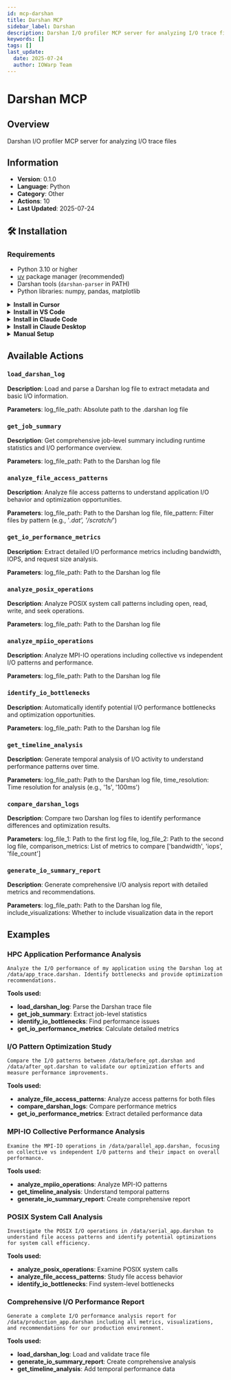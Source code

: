 ```yaml
---
id: mcp-darshan
title: Darshan MCP
sidebar_label: Darshan
description: Darshan I/O profiler MCP server for analyzing I/O trace files
keywords: []
tags: []
last_update:
  date: 2025-07-24
  author: IOWarp Team
---
```


# Darshan MCP

## Overview
Darshan I/O profiler MCP server for analyzing I/O trace files

## Information
- **Version**: 0.1.0
- **Language**: Python
- **Category**: Other
- **Actions**: 10
- **Last Updated**: 2025-07-24

## 🛠️ Installation

### Requirements

- Python 3.10 or higher
- [uv](https://docs.astral.sh/uv/) package manager (recommended)
- Darshan tools (`darshan-parser` in PATH)
- Python libraries: numpy, pandas, matplotlib

<details>
<summary><b>Install in Cursor</b></summary>

Go to: `Settings` -> `Cursor Settings` -> `MCP` -> `Add new global MCP server`

Pasting the following configuration into your Cursor `~/.cursor/mcp.json` file is the recommended approach. You may also install in a specific project by creating `.cursor/mcp.json` in your project folder. See [Cursor MCP docs](https://docs.cursor.com/context/model-context-protocol) for more info.

```json
{
  "mcpServers": {
    "darshan-mcp": {
      "command": "uvx",
      "args": ["iowarp-mcps", "darshan"]
    }
  }
}
```

</details>

<details>
<summary><b>Install in VS Code</b></summary>

Add this to your VS Code MCP config file. See [VS Code MCP docs](https://code.visualstudio.com/docs/copilot/chat/mcp-servers) for more info.

```json
"mcp": {
  "servers": {
    "darshan-mcp": {
      "type": "stdio",
      "command": "uvx",
      "args": ["iowarp-mcps", "darshan"]
    }
  }
}
```

</details>

<details>
<summary><b>Install in Claude Code</b></summary>

Run this command. See [Claude Code MCP docs](https://docs.anthropic.com/en/docs/agents-and-tools/claude-code/tutorials#set-up-model-context-protocol-mcp) for more info.

```sh
claude mcp add darshan-mcp -- uvx iowarp-mcps darshan
```

</details>

<details>
<summary><b>Install in Claude Desktop</b></summary>

Add this to your Claude Desktop `claude_desktop_config.json` file. See [Claude Desktop MCP docs](https://modelcontextprotocol.io/quickstart/user) for more info.

```json
{
  "mcpServers": {
    "darshan-mcp": {
      "command": "uvx",
      "args": ["iowarp-mcps", "darshan"]
    }
  }
}
```

</details>

<details>
<summary><b>Manual Setup</b></summary>

**Linux/macOS:**
```bash
CLONE_DIR=$(pwd)
git clone https://github.com/iowarp/iowarp-mcps.git
uv --directory=$CLONE_DIR/iowarp-mcps/mcps/Darshan run darshan-mcp --help
```

**Windows CMD:**
```cmd
set CLONE_DIR=%cd%
git clone https://github.com/iowarp/iowarp-mcps.git
uv --directory=%CLONE_DIR%\iowarp-mcps\mcps\Darshan run darshan-mcp --help
```

**Windows PowerShell:**
```powershell
$env:CLONE_DIR=$PWD
git clone https://github.com/iowarp/iowarp-mcps.git
uv --directory=$env:CLONE_DIR\iowarp-mcps\mcps\Darshan run darshan-mcp --help
```

</details>

## Available Actions

### `load_darshan_log`

**Description**: Load and parse a Darshan log file to extract metadata and basic I/O information.

**Parameters**: log_file_path: Absolute path to the .darshan log file

### `get_job_summary`

**Description**: Get comprehensive job-level summary including runtime statistics and I/O performance overview.

**Parameters**: log_file_path: Path to the Darshan log file

### `analyze_file_access_patterns`

**Description**: Analyze file access patterns to understand application I/O behavior and optimization opportunities.

**Parameters**: log_file_path: Path to the Darshan log file, file_pattern: Filter files by pattern (e.g., '*.dat', '/scratch/*')

### `get_io_performance_metrics`

**Description**: Extract detailed I/O performance metrics including bandwidth, IOPS, and request size analysis.

**Parameters**: log_file_path: Path to the Darshan log file

### `analyze_posix_operations`

**Description**: Analyze POSIX system call patterns including open, read, write, and seek operations.

**Parameters**: log_file_path: Path to the Darshan log file

### `analyze_mpiio_operations`

**Description**: Analyze MPI-IO operations including collective vs independent I/O patterns and performance.

**Parameters**: log_file_path: Path to the Darshan log file

### `identify_io_bottlenecks`

**Description**: Automatically identify potential I/O performance bottlenecks and optimization opportunities.

**Parameters**: log_file_path: Path to the Darshan log file

### `get_timeline_analysis`

**Description**: Generate temporal analysis of I/O activity to understand performance patterns over time.

**Parameters**: log_file_path: Path to the Darshan log file, time_resolution: Time resolution for analysis (e.g., '1s', '100ms')

### `compare_darshan_logs`

**Description**: Compare two Darshan log files to identify performance differences and optimization results.

**Parameters**: log_file_1: Path to the first log file, log_file_2: Path to the second log file, comparison_metrics: List of metrics to compare ['bandwidth', 'iops', 'file_count']

### `generate_io_summary_report`

**Description**: Generate comprehensive I/O analysis report with detailed metrics and recommendations.

**Parameters**: log_file_path: Path to the Darshan log file, include_visualizations: Whether to include visualization data in the report



## Examples

### HPC Application Performance Analysis

```
Analyze the I/O performance of my application using the Darshan log at /data/app_trace.darshan. Identify bottlenecks and provide optimization recommendations.
```

**Tools used:**
- **load_darshan_log**: Parse the Darshan trace file
- **get_job_summary**: Extract job-level statistics
- **identify_io_bottlenecks**: Find performance issues
- **get_io_performance_metrics**: Calculate detailed metrics

### I/O Pattern Optimization Study

```
Compare the I/O patterns between /data/before_opt.darshan and /data/after_opt.darshan to validate our optimization efforts and measure performance improvements.
```

**Tools used:**
- **analyze_file_access_patterns**: Analyze access patterns for both files
- **compare_darshan_logs**: Compare performance metrics
- **get_io_performance_metrics**: Extract detailed performance data

### MPI-IO Collective Performance Analysis

```
Examine the MPI-IO operations in /data/parallel_app.darshan, focusing on collective vs independent I/O patterns and their impact on overall performance.
```

**Tools used:**
- **analyze_mpiio_operations**: Analyze MPI-IO patterns
- **get_timeline_analysis**: Understand temporal patterns
- **generate_io_summary_report**: Create comprehensive report

### POSIX System Call Analysis

```
Investigate the POSIX I/O operations in /data/serial_app.darshan to understand file access patterns and identify potential optimizations for system call efficiency.
```

**Tools used:**
- **analyze_posix_operations**: Examine POSIX system calls
- **analyze_file_access_patterns**: Study file access behavior
- **identify_io_bottlenecks**: Find system-level bottlenecks

### Comprehensive I/O Performance Report

```
Generate a complete I/O performance analysis report for /data/production_app.darshan including all metrics, visualizations, and recommendations for our production environment.
```

**Tools used:**
- **load_darshan_log**: Load and validate trace file
- **generate_io_summary_report**: Create comprehensive analysis
- **get_timeline_analysis**: Add temporal performance data

